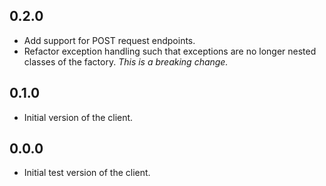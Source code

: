 ## 0.2.0
* Add support for POST request endpoints.
* Refactor exception handling such that exceptions are no longer nested classes of the factory. _This is a breaking change._

## 0.1.0
* Initial version of the client.

## 0.0.0
* Initial test version of the client.